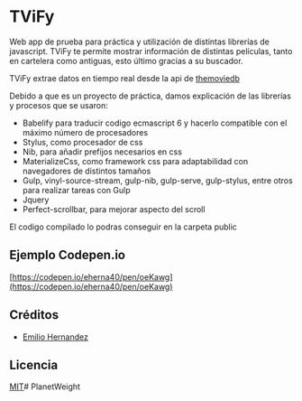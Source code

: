 # TViFy

Web app de prueba para práctica y utilización de distintas librerías de javascript. TViFy te permite mostrar información de distintas películas, tanto en cartelera como antiguas, esto último gracias a su buscador.

TViFy extrae datos en tiempo real desde la api de [themoviedb](https://www.themoviedb.org)

Debido a que es un proyecto de práctica, damos explicación de las librerías y procesos que se usaron:

- Babelify para traducir codigo ecmascript 6 y hacerlo compatible con el máximo número de procesadores
- Stylus, como procesador de css
- Nib, para añadir prefijos necesarios en css
- MaterializeCss, como framework css para adaptabilidad con navegadores de distintos tamaños
- Gulp, vinyl-source-stream, gulp-nib, gulp-serve, gulp-stylus, entre otros para realizar tareas con Gulp
- Jquery
- Perfect-scrollbar, para mejorar aspecto del scroll

El codigo compilado lo podras conseguir en la carpeta public

## Ejemplo Codepen.io

[https://codepen.io/eherna40/pen/oeKawg](https://codepen.io/eherna40/pen/oeKawg)

## Créditos

- [Emilio Hernandez](https://www.linkedin.com/in/emilio-rafael-hernandez-perez-3a8bb540/)

## Licencia

[MIT](https://opensource.org/licenses/MIT)# PlanetWeight